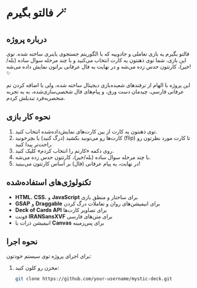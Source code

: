 # فالتو بگیرم 🪄

## درباره پروژه
فالتو بگیرم یه بازی تعاملی و جادوییه که با الگوریتم جستجوی باینری ساخته شده. توی این بازی، شما توی ذهنتون یه کارت انتخاب می‌کنید و با چند مرحله سوال ساده (بله/خیر)، کارتتون حدس زده می‌شه و در نهایت یه فال عرفانی براتون نمایش داده می‌شه! ✨

این پروژه با الهام از ترفندهای شعبده‌بازی دیجیتال ساخته شده، ولی با اضافه کردن تم عرفانی فارسی، چیدمان دست ورق، و پیام‌های فال شخصی‌سازی‌شده، به یه تجربه منحصربه‌فرد تبدیلش کردم.

## نحوه کار بازی
1. توی ذهنتون یه کارت از بین کارت‌های نمایش‌داده‌شده انتخاب کنید.
2. کارت‌ها رو می‌تونید بکشید (درگ کنید) یا بچرخونید (flip) تا کارت مورد نظرتون رو راحت‌تر پیدا کنید.
3. روی دکمه «کارتم را انتخاب کردم» کلیک کنید.
4. با چند مرحله سوال ساده (بله/خیر)، کارتتون حدس زده می‌شه.
5. در نهایت، یه پیام عرفانی (فال) بر اساس کارتتون می‌بینید!

## تکنولوژی‌های استفاده‌شده
- **HTML**، **CSS**، و **JavaScript** برای ساختار و منطق بازی
- **GSAP** و **Draggable** برای انیمیشن‌های روان و تعاملات درگ کردن
- **Deck of Cards API** برای تصاویر کارت‌ها
- فونت **IRANSansXVF** برای متن‌های فارسی
- انیمیشن ذرات با **Canvas** برای پس‌زمینه

## نحوه اجرا
برای اجرای پروژه توی سیستم خودتون:
1. مخزن رو کلون کنید:
   ```bash
   git clone https://github.com/your-username/mystic-deck.git

